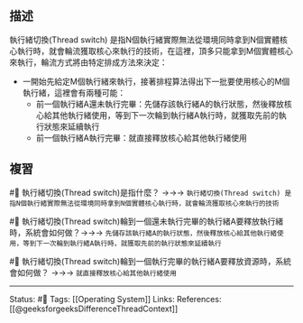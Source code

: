 ## 描述
執行緒切換(Thread switch) 是指N個執行緒實際無法從環境同時拿到N個實體核心執行時，就會輪流獲取核心來執行的技術，在這裡，頂多只能拿到M個實體核心來執行，輪流方式將由特定排成方法來決定：
- 一開始先給定M個執行緒來執行，接著排程算法得出下一批要使用核心的M個執行緒，這裡會有兩種可能：
	- 前一個執行緒A還未執行完畢：先儲存該執行緒A的執行狀態，然後釋放核心給其他執行緒使用，等到下一次輪到執行緒A執行時，就獲取先前的執行狀態來延續執行
	- 前一個執行緒A執行完畢：就直接釋放核心給其他執行緒使用


## 複習
#🧠 執行緒切換(Thread switch)是指什麼？ ->->-> `執行緒切換(Thread switch) 是指N個執行緒實際無法從環境同時拿到N個實體核心執行時，就會輪流獲取核心來執行的技術`
<!--SR:!2022-06-25,8,250-->

#🧠 執行緒切換(Thread switch)輪到一個還未執行完畢的執行緒A要釋放執行緒時，系統會如何做？->->-> `先儲存該執行緒A的執行狀態，然後釋放核心給其他執行緒使用，等到下一次輪到執行緒A執行時，就獲取先前的執行狀態來延續執行`
<!--SR:!2022-06-25,8,250-->

#🧠  執行緒切換(Thread switch)輪到一個執行完畢的執行緒A要釋放資源時，系統會如何做？ ->->-> `就直接釋放核心給其他執行緒使用`
<!--SR:!2022-06-27,10,250-->

---
Status: #🌱 
Tags:
[[Operating System]]
Links:
References:
[[@geeksforgeeksDifferenceThreadContext]]